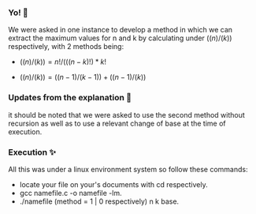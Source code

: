 ### Yo! 🤖

We were asked in one instance to develop a method in which we can extract the maximum values for n and k by calculating under $((n)/(k))$ respectively, with 2 methods being:

- $((n)/(k)) = n!/(((n-k)!) * k!$

- $((n)/(k)) = ((n-1)/(k-1)) + ((n-1)/(k))$

### Updates from the explanation 👻

it should be noted that we were asked to use the second method without recursion as well as to use a relevant change of base at the time of execution.

### Execution ✨

All this was under a linux environment system so follow these commands:
 - locate your file on your's documents with cd respectively.
 - gcc namefile.c -o namefile -lm.
 - ./namefile (method = 1 | 0 respectively) n k base.
    
